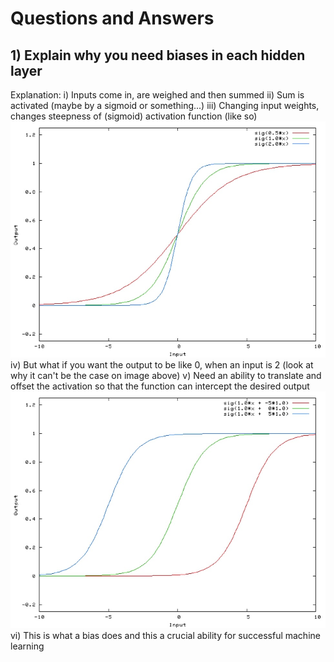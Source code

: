 # Questions and Answers

## 1) Explain why you need biases in each hidden layer
Explanation:
i) Inputs come in, are weighed and then summed
ii) Sum is activated (maybe by a sigmoid or something...)
iii) Changing input weights, changes steepness of (sigmoid) activation function (like so)
![](images/1.jpg)
iv) But what if you want the output to be like 0, when an input is 2 (look at why it can't be the case on image above)
v) Need an ability to translate and offset the activation so that the function can intercept the desired output
![](images/2.jpg)
vi) This is what a bias does and this a crucial ability for successful machine learning
